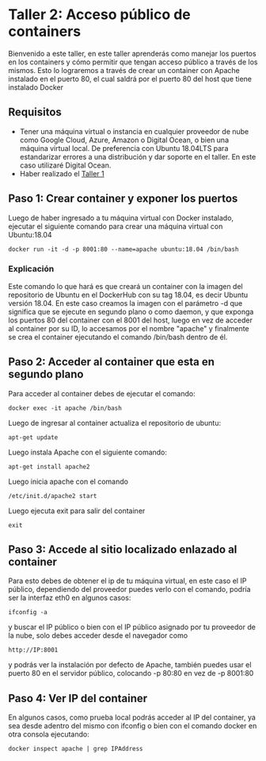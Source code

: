 # Taller 2: Acceso público de containers
Bienvenido a este taller, en este taller aprenderás como manejar los puertos en los containers y cómo permitir que tengan acceso público a través de los mismos. Esto lo lograremos a través de crear un container con Apache instalado en el puerto 80, el cual saldrá por el puerto 80 del host que tiene instalado Docker

## Requisitos
- Tener una máquina virtual o instancia en cualquier proveedor de nube como Google Cloud, Azure, Amazon o Digital Ocean, o bien una máquina virtual local. De preferencia con Ubuntu 18.04LTS para estandarizar errores a una distribución y dar soporte en el taller.
En este caso utilizaré Digital Ocean.
- Haber realizado el [Taller 1](taller1-introduccion.md)

## Paso 1: Crear container y exponer los puertos
Luego de haber ingresado a tu máquina virtual con Docker instalado, ejecutar el siguiente comando para crear una máquina virtual con Ubuntu:18.04
```
docker run -it -d -p 8001:80 --name=apache ubuntu:18.04 /bin/bash
```
### Explicación
Este comando lo que hará es que creará un container con la imagen del repositorio de Ubuntu en el DockerHub con su tag 18.04, es decir Ubuntu versión 18.04. En este caso creamos la imagen con el parámetro -d que significa que se ejecute en segundo plano o como daemon, y que exponga los puertos 80 del container con el 8001 del host, luego en vez de acceder al container por su ID, lo accesamos por el nombre "apache" y finalmente se crea el container ejecutando el comando /bin/bash dentro de él.

## Paso 2: Acceder al container que esta en segundo plano
Para acceder al container debes de ejecutar el comando:
```
docker exec -it apache /bin/bash
```
Luego de ingresar al container actualiza el repositorio de ubuntu:
```
apt-get update
```
Luego instala Apache con el siguiente comando:
```
apt-get install apache2
```
Luego inicia apache con el comando
```
/etc/init.d/apache2 start
```
Luego ejecuta exit para salir del container
```
exit
```
## Paso 3: Accede al sitio localizado enlazado al container
Para esto debes de obtener el ip de tu máquina virtual, en este caso el IP público, dependiendo del proveedor puedes verlo con el comando, podría ser la interfaz eth0 en algunos casos:
```
ifconfig -a 
```
y buscar el IP público o bien con el IP público asignado por tu proveedor de la nube, solo debes acceder desde el navegador como
```
http://IP:8001
```
y podrás ver la instalación por defecto de Apache, también puedes usar el puerto 80 en el servidor público, colocando -p 80:80 en vez de -p 8001:80
## Paso 4: Ver IP del container
En algunos casos, como prueba local podrás acceder al IP del container, ya sea desde adentro del mismo con ifconfig o bien con el comando docker en otra consola ejecutando:
```
docker inspect apache | grep IPAddress
```